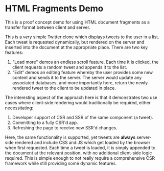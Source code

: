 # HTML Fragments Demo

This is a proof concept demo for using HTML document fragments as a transfer
format between client and server.

This is a _very_ simple Twitter clone which displays tweets to the user in a
list. Each tweet is requested dynamically, but rendered on the server and
inserted into the document at the appropriate place. There are two key features:

1.  "Load more" demos an endless scroll feature. Each time it is clicked, the
    client requests a random tweet and appends it to the list.
1.  "Edit" demos an editing feature whereby the user provides some new content
    and sends it to the server. The server would update any associated
    databases, and more importantly here, return the newly rendered tweet to the
    client to be updated in place.

The interesting aspect of the approach here is that it demonstrates two use
cases where client-side rendering would traditionally be required, either
necessitating:

1.  Developer support of CSR and SSR of the same component (a tweet).
1.  Committing to a fully CSR'd app.
1.  Refreshing the page to receive new SSR'd changes.

Here, the same functionality is supported, yet tweets are **always** server-side
rendered and include CSS and JS which get loaded by the browser when first
requested. Each time a tweet is loaded, it is simply appended to the document at
the relevant position, with no additional client-side logic required. This is
simple enough to not really require a comprehensive CSR framework while still
providing some dynamic features.
